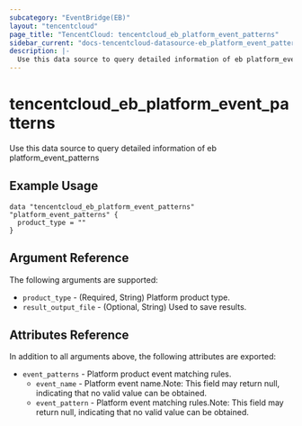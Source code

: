 ```yaml
---
subcategory: "EventBridge(EB)"
layout: "tencentcloud"
page_title: "TencentCloud: tencentcloud_eb_platform_event_patterns"
sidebar_current: "docs-tencentcloud-datasource-eb_platform_event_patterns"
description: |-
  Use this data source to query detailed information of eb platform_event_patterns
---
```


# tencentcloud_eb_platform_event_patterns

Use this data source to query detailed information of eb platform_event_patterns

## Example Usage

```hcl
data "tencentcloud_eb_platform_event_patterns" "platform_event_patterns" {
  product_type = ""
}
```

## Argument Reference

The following arguments are supported:

* `product_type` - (Required, String) Platform product type.
* `result_output_file` - (Optional, String) Used to save results.

## Attributes Reference

In addition to all arguments above, the following attributes are exported:

* `event_patterns` - Platform product event matching rules.
  * `event_name` - Platform event name.Note: This field may return null, indicating that no valid value can be obtained.
  * `event_pattern` - Platform event matching rules.Note: This field may return null, indicating that no valid value can be obtained.



